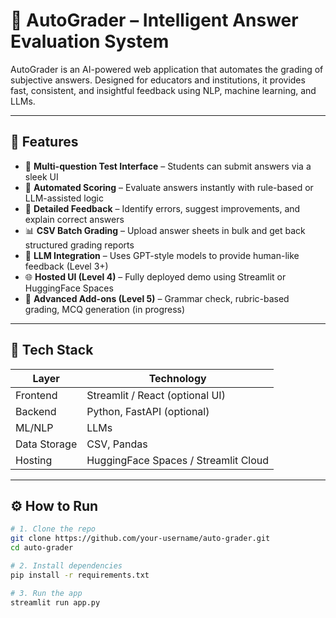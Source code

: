 # 🧠 AutoGrader – Intelligent Answer Evaluation System

AutoGrader is an AI-powered web application that automates the grading of subjective answers. Designed for educators and institutions, it provides fast, consistent, and insightful feedback using NLP, machine learning, and LLMs.

---

## 🚀 Features

- 📝 **Multi-question Test Interface** – Students can submit answers via a sleek UI
- 🧮 **Automated Scoring** – Evaluate answers instantly with rule-based or LLM-assisted logic
- 🧾 **Detailed Feedback** – Identify errors, suggest improvements, and explain correct answers
- 📊 **CSV Batch Grading** – Upload answer sheets in bulk and get back structured grading reports
- 💬 **LLM Integration** – Uses GPT-style models to provide human-like feedback (Level 3+)
- 🌐 **Hosted UI (Level 4)** – Fully deployed demo using Streamlit or HuggingFace Spaces
- 🧠 **Advanced Add-ons (Level 5)** – Grammar check, rubric-based grading, MCQ generation (in progress)

---

## 📁 Tech Stack

| Layer         | Technology                      |
|--------------|----------------------------------|
| Frontend      | Streamlit / React (optional UI) |
| Backend       | Python, FastAPI (optional)      |
| ML/NLP        | LLMs      |
| Data Storage  | CSV, Pandas                     |
| Hosting       | HuggingFace Spaces / Streamlit Cloud |

---

## ⚙️ How to Run

```bash
# 1. Clone the repo
git clone https://github.com/your-username/auto-grader.git
cd auto-grader

# 2. Install dependencies
pip install -r requirements.txt

# 3. Run the app
streamlit run app.py
